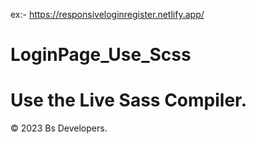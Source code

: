 ex:- https://responsiveloginregister.netlify.app/
# LoginPage_Use_Scss
# Use the Live Sass Compiler.
 © 2023 Bs Developers.
